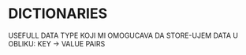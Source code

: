 # DICTIONARIES

USEFULL DATA TYPE KOJI MI OMOGUCAVA DA STORE-UJEM DATA U OBLIKU: KEY -> VALUE PAIRS

